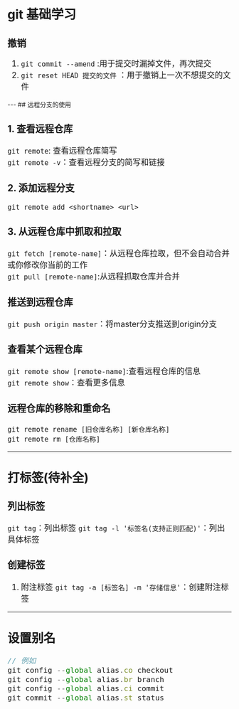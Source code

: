 # git 基础学习
## 撤销
<font size=4>

1. `git commit --amend` :用于提交时漏掉文件，再次提交  
2. `git reset HEAD 提交的文件` ：用于撤销上一次不想提交的文件
</font>
---
## 远程分支的使用
<font size=4>

### 1. 查看远程仓库 
`git remote`: 查看远程仓库简写  
`git remote -v`：查看远程分支的简写和链接
### 2. 添加远程分支
`git remote add <shortname> <url>`
### 3. 从远程仓库中抓取和拉取
`git fetch [remote-name]`：从远程仓库拉取，但不会自动合并或你修改你当前的工作   
`git pull [remote-name]`:从远程抓取仓库并合并
### 推送到远程仓库
`git push origin master`：将master分支推送到origin分支  
### 查看某个远程仓库
`git remote show [remote-name]`:查看远程仓库的信息  
`git remote show`：查看更多信息
### 远程仓库的移除和重命名
`git remote rename [旧仓库名称] [新仓库名称]`   
`git remote rm [仓库名称]`

---
## 打标签(待补全)
### 列出标签
`git tag`：列出标签
`git tag -l '标签名(支持正则匹配)'`：列出具体标签

### 创建标签
1. 附注标签
`git tag -a [标签名] -m '存储信息'`：创建附注标签   
---
## 设置别名
```js
// 例如
git config --global alias.co checkout
git config --global alias.br branch
git config --global alias.ci commit
git commit --global alias.st status
``` 
